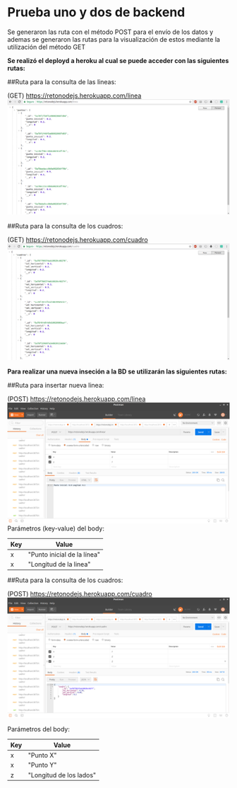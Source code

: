 # Prueba uno y dos de backend

Se generaron las ruta con el método POST para el envío de los datos y ademas se generaron las rutas para la visualización de estos mediante la utilización del método GET

**Se realizó el deployd a heroku al cual se puede acceder con las siguientes rutas:**



##Ruta para la consulta de las lineas:

(GET) https://retonodejs.herokuapp.com/linea
![Ejemplo](/images/linea-1.png)

##Ruta para la consulta de los cuadros:

(GET) https://retonodejs.herokuapp.com/cuadro
![Ejemplo](/images/cuadro-1.png)

**Para realizar una nueva inseción a la BD se utilizarán las siguientes rutas:**

##Ruta para insertar nueva linea:

(POST) https://retonodejs.herokuapp.com/linea
![Ejemplo](/images/linea-2.png)
Parámetros (key-value) del body:

Key | Value
------------ | -------------
x|"Punto inicial de la línea"
x|"Longitud de la linea"

##Ruta para la consulta de los cuadros:

(POST) https://retonodejs.herokuapp.com/cuadro
![Ejemplo](/images/cuadro-2.png)

Parámetros del body:

Key | Value
------------ | -------------
x|"Punto X"
x|"Punto Y"
z|"Longitud de los lados"
